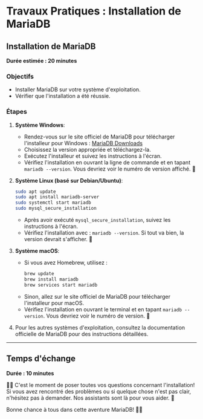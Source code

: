 # Travaux Pratiques : Installation de MariaDB

## Installation de MariaDB
**Durée estimée : 20 minutes**

### Objectifs
- Installer MariaDB sur votre système d'exploitation.
- Vérifier que l'installation a été réussie.

### Étapes

1. **Système Windows**:
   - Rendez-vous sur le site officiel de MariaDB pour télécharger l'installeur pour Windows : [MariaDB Downloads](https://downloads.mariadb.org/)
   - Choisissez la version appropriée et téléchargez-la.
   - Exécutez l'installeur et suivez les instructions à l'écran.
   - Vérifiez l'installation en ouvrant la ligne de commande et en tapant `mariadb --version`. Vous devriez voir le numéro de version affiché. 🎉

2. **Système Linux (basé sur Debian/Ubuntu)**:
   ```bash
   sudo apt update
   sudo apt install mariadb-server
   sudo systemctl start mariadb
   sudo mysql_secure_installation
   ```
   - Après avoir exécuté `mysql_secure_installation`, suivez les instructions à l'écran.
   - Vérifiez l'installation avec : `mariadb --version`. Si tout va bien, la version devrait s'afficher. 🐧

3. **Système macOS**:
   - Si vous avez Homebrew, utilisez :
     ```bash
     brew update
     brew install mariadb
     brew services start mariadb
     ```
   - Sinon, allez sur le site officiel de MariaDB pour télécharger l'installeur pour macOS.
   - Vérifiez l'installation en ouvrant le terminal et en tapant `mariadb --version`. Vous devriez voir le numéro de version. 🍏

4. Pour les autres systèmes d'exploitation, consultez la documentation officielle de MariaDB pour des instructions détaillées.

---

## Temps d'échange
**Durée : 10 minutes**

🙋‍♂️ C'est le moment de poser toutes vos questions concernant l'installation! Si vous avez rencontré des problèmes ou si quelque chose n'est pas clair, n'hésitez pas à demander. Nos assistants sont là pour vous aider. 🚀

Bonne chance à tous dans cette aventure MariaDB! 🌟🎉